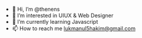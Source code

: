 - 👋 Hi, I’m @thenens
- 👀 I’m interested in UIUX & Web Designer
- 🌱 I’m currently learning Javascript
- 📫 How to reach me lukmanul5hakim@gmail.com

<!---
thenens/thenens is a ✨ special ✨ repository because its `README.md` (this file) appears on your GitHub profile.
You can click the Preview link to take a look at your changes.
--->
